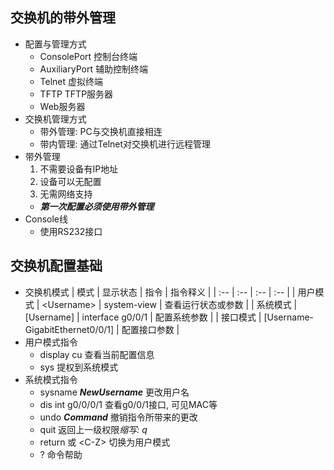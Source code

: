 ## 交换机的带外管理
- 配置与管理方式
	- ConsolePort 控制台终端
	- AuxiliaryPort 辅助控制终端
	- Telnet 虚拟终端
	- TFTP TFTP服务器
	- Web服务器
- 交换机管理方式
	- 带外管理: PC与交换机直接相连
	- 带内管理: 通过Telnet对交换机进行远程管理
- 带外管理
	1. 不需要设备有IP地址
	2. 设备可以无配置
	3. 无需网络支持
	- ***第一次配置必须使用带外管理***
- Console线
	- 使用RS232接口

## 交换机配置基础
- 交换机模式
| 模式 | 显示状态 | 指令 | 指令释义 |
| :-- | :-- | :-- | :-- |
| 用户模式 | \<Username\> | system-view | 查看运行状态或参数 |
| 系统模式 | [Username] | interface g0/0/1 | 配置系统参数 |
| 接口模式 | [Username-GigabitEthernet0/0/1] | 配置接口参数 |
- 用户模式指令
	- display cu 查看当前配置信息
	- sys 提权到系统模式
- 系统模式指令
	- sysname ***NewUsername*** 更改用户名
	- dis int g0/0/0/1 查看g0/0/1接口, 可见MAC等
	- undo ***Command*** 撤销指令所带来的更改
	- quit 返回上一级权限*缩写: q*
	- return 或 \<C-Z\> 切换为用户模式
	- ? 命令帮助
